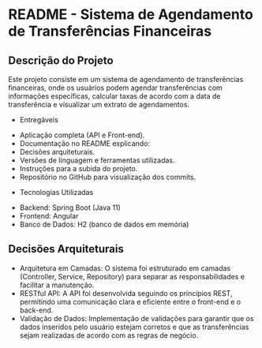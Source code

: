 # README - Sistema de Agendamento de Transferências Financeiras

## Descrição do Projeto
Este projeto consiste em um sistema de agendamento de transferências financeiras, onde os usuários podem agendar transferências com informações específicas, calcular taxas de acordo com a data de transferência e visualizar um extrato de agendamentos.

* Entregáveis
- Aplicação completa (API e Front-end).
- Documentação no README explicando:
- Decisões arquiteturais.
- Versões de linguagem e ferramentas utilizadas.
- Instruções para a subida do projeto.
- Repositório no GitHub para visualização dos commits.

* Tecnologias Utilizadas
- Backend: Spring Boot (Java 11)
- Frontend: Angular
- Banco de Dados: H2 (banco de dados em memória)

## Decisões Arquiteturais
- Arquitetura em Camadas: O sistema foi estruturado em camadas (Controller, Service, Repository) para separar as responsabilidades e facilitar a manutenção.
- RESTful API: A API foi desenvolvida seguindo os princípios REST, permitindo uma comunicação clara e eficiente entre o front-end e o back-end.
- Validação de Dados: Implementação de validações para garantir que os dados inseridos pelo usuário estejam corretos e que as transferências sejam realizadas de acordo com as regras de negócio.



 
